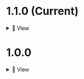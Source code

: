 # 1.1.0 (Current)
<details>
  <summary>📜 View </summary>
  - Fixed FOV display issues (thanks to **theflowey27**, **jooksdrip**)
  - FOV no longer changes in the console menu or outside the game (hopefully)
  - Added the option to choose `SmoothType`:
  	- **Exponential (Balanced)**
  	- SmoothDamp (Slow)
  	- Linear (Fast)
</details>  

# 1.0.0
<details>
  <summary>📜 View </summary>
  - Mod uploaded to thunderstore
</details>  
